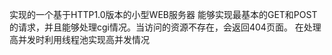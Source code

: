 实现的一个基于HTTP1.0版本的小型WEB服务器
   能够实现最基本的GET和POST的请求，并且能够处理cgi情况。当访问的资源不存在，会返回404页面。
   在处理高并发时利用线程池实现高并发情况
